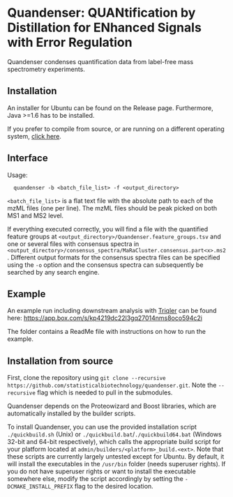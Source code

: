 # Quandenser: QUANtification by Distillation for ENhanced Signals with Error Regulation

Quandenser condenses quantification data from label-free mass spectrometry experiments.

## Installation

An installer for Ubuntu can be found on the Release page. Furthermore, Java >=1.6 has to be installed.

If you prefer to compile from source, or are running on a different operating system, [click here](#installation-from-source).

## Interface

Usage:

```
  quandenser -b <batch_file_list> -f <output_directory>
```

`<batch_file_list>` is a flat text file with the absolute path to each of the mzML files (one per line). The mzML files should be peak picked on both MS1 and MS2 level.

If everything executed correctly, you will find a file with the quantified feature groups at `<output_directory>/Quandenser.feature_groups.tsv` and one or several files with consensus spectra in `<output_directory>/consensus_spectra/MaRaCluster.consensus.part<x>.ms2`. Different output formats for the consensus spectra files can be specified using the `-o` option and the consensus spectra can subsequently be searched by any search engine.

## Example

An example run including downstream analysis with [Triqler](https://github.com/statisticalbiotechnology/triqler) can be found here: https://app.box.com/s/kp4219dc22l3gq27014nms8oco594c2i

The folder contains a ReadMe file with instructions on how to run the example.

## Installation from source

First, clone the repository using `git clone --recursive https://github.com/statisticalbiotechnology/quandenser.git`. Note the `--recursive` flag which is needed to pull in the submodules.

Quandenser depends on the Proteowizard and Boost libraries, which are automatically installed by the builder scripts. 

To install Quandenser, you can use the provided installation script `./quickbuild.sh` (Unix) or `./quickbuild.bat`/`./quickbuild64.bat` (Windows 32-bit and 64-bit respectively), which calls the appropriate build script for your platform located at `admin/builders/<platform>_build.<ext>`. Note that these scripts are currently largely untested except for Ubuntu. By default, it will install the executables in the `/usr/bin` folder (needs superuser rights). If you do not have superuser rights or want to install the executable somewhere else, modify the script accordingly by setting the `-DCMAKE_INSTALL_PREFIX` flag to the desired location.
